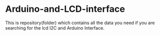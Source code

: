 # Arduino-and-LCD-interface
This is repository(folder) which contains all the data you need if you are searching for the lcd I2C and Arduino Interface.
